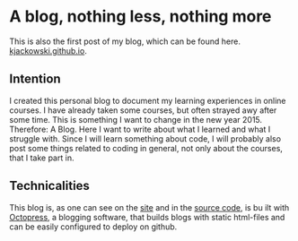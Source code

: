 # A blog, nothing less, nothing more

This is also the first post of my blog, which can be found here. [kjackowski.github.io][1].

## Intention

I created this personal blog to document my learning experiences in online courses. I have already taken some courses, but often strayed awy after some time. This is something I want to change in the new year 2015. Therefore: A Blog. Here I want to write about what I learned and what I struggle with. Since I will learn something about code, I will probably also post some things related to coding in general, not only about the courses, that I take part in.

## Technicalities

This blog is, as one can see on the [site][1] and in the [source code][2], is bu
ilt with [Octopress][3], a blogging software, that builds blogs with static html-files and can be easily configured to deploy on github.

[1]: https://kjackowski.github.io/
[2]: https://github.com/kjackowski/kjackowski.github.io
[3]: http://octopress.org/

